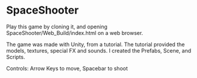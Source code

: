 # SpaceShooter

Play this game by cloning it, and opening SpaceShooter/Web_Build/index.html on a web browser. 

The game was made with Unity, from a tutorial. The tutorial provided the models, textures, special FX and sounds. I created the Prefabs, Scene, and Scripts.

Controls: Arrow Keys to move, Spacebar to shoot
